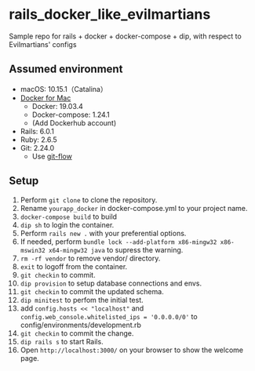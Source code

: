 # rails_docker_like_evilmartians
Sample repo for rails + docker + docker-compose + dip, with respect to Evilmartians' configs

## Assumed environment

* macOS: 10.15.1（Catalina）
* [Docker for Mac](https://hub.docker.com/editions/community/docker-ce-desktop-mac)
    * Docker: 19.03.4
    * Docker-compose: 1.24.1
    * (Add Dockerhub account)
* Rails: 6.0.1
* Ruby: 2.6.5
* Git: 2.24.0
    * Use [git-flow](https://danielkummer.github.io/git-flow-cheatsheet/index.ja_JP.html)

## Setup

1. Perform `git clone` to clone the repository.
2. Rename `yourapp_docker` in docker-compose.yml to your project name.
3. `docker-compose build` to build
4. `dip sh` to login the container.
  1. Perform `rails new .` with your preferential options.
  2. If needed, perform `bundle lock --add-platform x86-mingw32 x86-mswin32 x64-mingw32 java` to supress the warning.
  3. `rm -rf vendor` to remove vendor/ directory.
  4. `exit` to logoff from the container.
5. `git checkin` to commit.
6. `dip provision` to setup database connections and envs.
7. `git checkin` to commit the updated schema.
8. `dip minitest` to perfom the initial test.
9. add `config.hosts << "localhost"` and `config.web_console.whitelisted_ips = '0.0.0.0/0'` to config/environments/development.rb
10. `git checkin` to commit the change.
11. `dip rails s` to start Rails.
12. Open `http://localhost:3000/` on your browser to show the welcome page.

